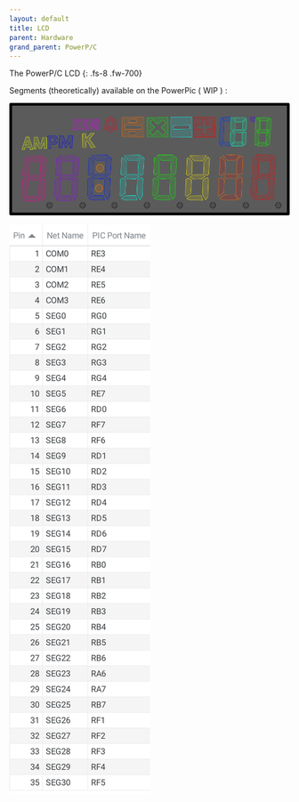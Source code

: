 ```yaml
---
layout: default
title: LCD
parent: Hardware
grand_parent: PowerP/C
---
```


The PowerP/C LCD
{: .fs-8 .fw-700}


Segments (theoretically) available on the PowerPic ( WIP ) :

![segment-map](/powerpic/docs/lcd-segment-map.png)

![segment-list](/powerpic/docs/lcd-segment-chart.svg)